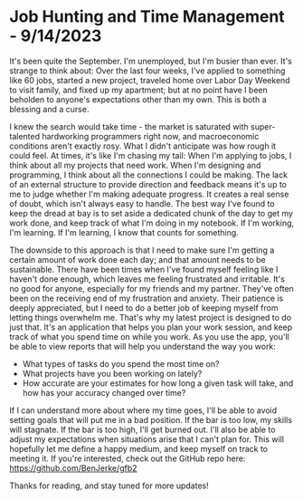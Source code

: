 # Job Hunting and Time Management - 9/14/2023
It's been quite the September. I'm unemployed, but I'm busier than ever. It's strange to think about: Over the last four weeks, I've applied to something like 60 jobs, started a new project, traveled home over Labor Day Weekend to visit family, and fixed up my apartment; but at no point have I been beholden to anyone's expectations other than my own. This is both a blessing and a curse. 

I knew the search would take time - the market is saturated with super-talented hardworking programmers right now, and macroeconomic conditions aren't exactly rosy. What I didn't anticipate was how rough it could feel. At times, it's like I'm chasing my tail: When I'm applying to jobs, I think about all my projects that need work. When I'm designing and programming, I think about all the connections I could be making. The lack of an external structure to provide direction and feedback means it's up to me to judge whether I'm making adequate progress. It creates a real sense of doubt, which isn't always easy to handle. The best way I've found to keep the dread at bay is to set aside a dedicated chunk of the day to get my work done, and keep track of what I'm doing in my notebook. If I'm working, I'm learning. If I'm learning, I know that counts for something. 

The downside to this approach is that I need to make sure I'm getting a certain amount of work done each day; and that amount needs to be sustainable. There have been times when I've found myself feeling like I haven't done enough, which leaves me feeling frustrated and irritable. It's no good for anyone, especially for my friends and my partner. They've often been on the receiving end of my frustration and anxiety. Their patience is deeply appreciated, but I need to do a better job of keeping myself from letting things overwhelm me. That's why my latest project is designed to do just that. It's an application that helps you plan your work session, and keep track of what you spend time on while you work. As you use the app, you'll be able to view reports that will help you understand the way you work: 
- What types of tasks do you spend the most time on? 
- What projects have you been working on lately? 
- How accurate are your estimates for how long a given task will take, and how has your accuracy changed over time? 

If I can understand more about where my time goes, I'll be able to avoid setting goals that will put me in a bad position. If the bar is too low, my skills will  stagnate. If the bar is too high, I'll get burned out. I'll also be able to adjust my expectations when situations arise that I can't plan for. This will hopefully let me define a happy medium, and keep myself on track to meeting it. If you're interested, check out the GitHub repo here: https://github.com/BenJerke/gfb2

Thanks for reading, and stay tuned for more updates! 